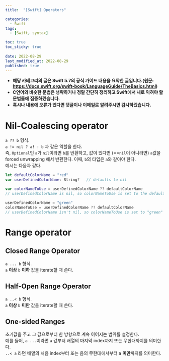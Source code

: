 ```yaml
---
title:  "[Swift] Operators"

categories:
  - Swift
tags:
  - [Swift, syntax]

toc: true
toc_sticky: true
 
date: 2022-08-29
last_modified_at: 2022-08-29
published: true
---
```


- **해당 카테고리의 글은 Swift 5.7의 공식 가이드 내용을 요약한 글입니다.(원문: <https://docs.swift.org/swift-book/LanguageGuide/TheBasics.html>)**  
- **C언어와 비슷한 문법은 생략하거나 정말 간단히 정리하고 Swift에서 새로 익혀야 할 문법들에 집중하겠습니다.**  
- **혹시나 내용에 오류가 있다면 댓글이나 이메일로 알려주시면 감사하겠습니다.**  

# Nil-Coalescing operator
`a ?? b` 형식.  
`a != nil ? a! : b` 과 같은 역할을 한다.  
즉, `Optional`인 `a`가 `nil`이라면 `b`를 반환하고, 값이 있다면 (==`nil`이 아니라면) `a`값을 forced unwrapping 해서 반환한다. 이때, `b`의 타입은 `a`와 같아야 한다.  
예시는 다음과 같다.  
```swift
let defaultColorName = "red"
var userDefinedColorName: String?   // defaults to nil

var colorNameToUse = userDefinedColorName ?? defaultColorName
// userDefinedColorName is nil, so colorNameToUse is set to the default of "red"

userDefinedColorName = "green"
colorNameToUse = userDefinedColorName ?? defaultColorName
// userDefinedColorName isn't nil, so colorNameToUse is set to "green"
```
# Range operator
## Closed Range Operator
`a ... b` 형식.  
`a` **이상** `b` **이하** 값을 iterate할 때 쓴다.
## Half-Open Range Operator
`a ..< b` 형식.  
`a` **이상** `b` **미만** 값을 iterate할 때 쓴다.  
## One-sided Ranges
초기값을 주고 그 값으로부터 한 방향으로 계속 이어지는 범위를 설정한다.  
예를 들어, `a ...`이라면 `a` 값부터 배열의 마지막 index까지 또는 무한대까지를 의미한다.  
`..< a` 라면 배열의 처음 index부터 또는 음의 무한대에서부터 a **미만**까지를 의미한다.  